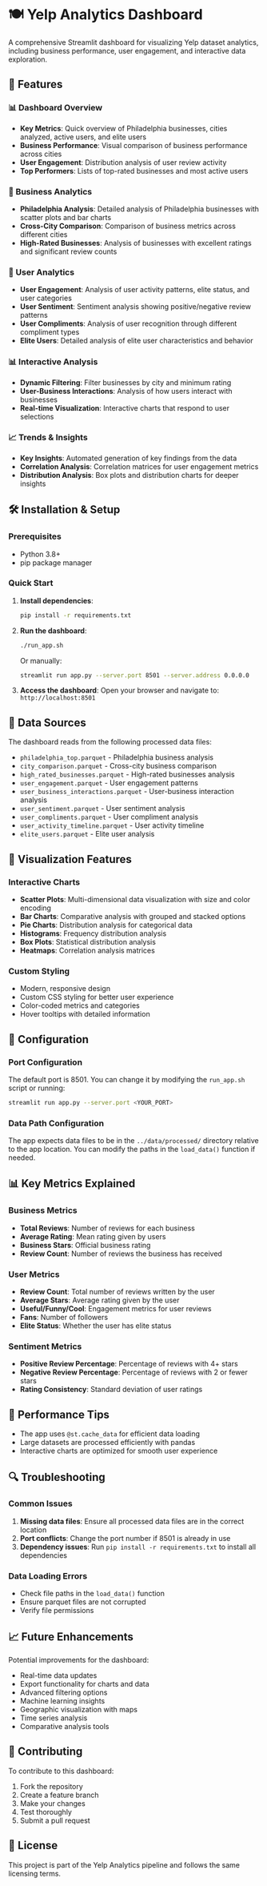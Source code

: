 # 🍽️ Yelp Analytics Dashboard

A comprehensive Streamlit dashboard for visualizing Yelp dataset analytics, including business performance, user engagement, and interactive data exploration.

## 🚀 Features

### 📊 Dashboard Overview
- **Key Metrics**: Quick overview of Philadelphia businesses, cities analyzed, active users, and elite users
- **Business Performance**: Visual comparison of business performance across cities
- **User Engagement**: Distribution analysis of user review activity
- **Top Performers**: Lists of top-rated businesses and most active users

### 🏢 Business Analytics
- **Philadelphia Analysis**: Detailed analysis of Philadelphia businesses with scatter plots and bar charts
- **Cross-City Comparison**: Comparison of business metrics across different cities
- **High-Rated Businesses**: Analysis of businesses with excellent ratings and significant review counts

### 👥 User Analytics
- **User Engagement**: Analysis of user activity patterns, elite status, and user categories
- **User Sentiment**: Sentiment analysis showing positive/negative review patterns
- **User Compliments**: Analysis of user recognition through different compliment types
- **Elite Users**: Detailed analysis of elite user characteristics and behavior

### 📊 Interactive Analysis
- **Dynamic Filtering**: Filter businesses by city and minimum rating
- **User-Business Interactions**: Analysis of how users interact with businesses
- **Real-time Visualization**: Interactive charts that respond to user selections

### 📈 Trends & Insights
- **Key Insights**: Automated generation of key findings from the data
- **Correlation Analysis**: Correlation matrices for user engagement metrics
- **Distribution Analysis**: Box plots and distribution charts for deeper insights

## 🛠️ Installation & Setup

### Prerequisites
- Python 3.8+
- pip package manager

### Quick Start
1. **Install dependencies**:
   ```bash
   pip install -r requirements.txt
   ```

2. **Run the dashboard**:
   ```bash
   ./run_app.sh
   ```
   
   Or manually:
   ```bash
   streamlit run app.py --server.port 8501 --server.address 0.0.0.0
   ```

3. **Access the dashboard**:
   Open your browser and navigate to: `http://localhost:8501`

## 📁 Data Sources

The dashboard reads from the following processed data files:
- `philadelphia_top.parquet` - Philadelphia business analysis
- `city_comparison.parquet` - Cross-city business comparison
- `high_rated_businesses.parquet` - High-rated businesses analysis
- `user_engagement.parquet` - User engagement patterns
- `user_business_interactions.parquet` - User-business interaction analysis
- `user_sentiment.parquet` - User sentiment analysis
- `user_compliments.parquet` - User compliment analysis
- `user_activity_timeline.parquet` - User activity timeline
- `elite_users.parquet` - Elite user analysis

## 🎨 Visualization Features

### Interactive Charts
- **Scatter Plots**: Multi-dimensional data visualization with size and color encoding
- **Bar Charts**: Comparative analysis with grouped and stacked options
- **Pie Charts**: Distribution analysis for categorical data
- **Histograms**: Frequency distribution analysis
- **Box Plots**: Statistical distribution analysis
- **Heatmaps**: Correlation analysis matrices

### Custom Styling
- Modern, responsive design
- Custom CSS styling for better user experience
- Color-coded metrics and categories
- Hover tooltips with detailed information

## 🔧 Configuration

### Port Configuration
The default port is 8501. You can change it by modifying the `run_app.sh` script or running:
```bash
streamlit run app.py --server.port <YOUR_PORT>
```

### Data Path Configuration
The app expects data files to be in the `../data/processed/` directory relative to the app location. You can modify the paths in the `load_data()` function if needed.

## 📊 Key Metrics Explained

### Business Metrics
- **Total Reviews**: Number of reviews for each business
- **Average Rating**: Mean rating given by users
- **Business Stars**: Official business rating
- **Review Count**: Number of reviews the business has received

### User Metrics
- **Review Count**: Total number of reviews written by the user
- **Average Stars**: Average rating given by the user
- **Useful/Funny/Cool**: Engagement metrics for user reviews
- **Fans**: Number of followers
- **Elite Status**: Whether the user has elite status

### Sentiment Metrics
- **Positive Review Percentage**: Percentage of reviews with 4+ stars
- **Negative Review Percentage**: Percentage of reviews with 2 or fewer stars
- **Rating Consistency**: Standard deviation of user ratings

## 🚀 Performance Tips

- The app uses `@st.cache_data` for efficient data loading
- Large datasets are processed efficiently with pandas
- Interactive charts are optimized for smooth user experience

## 🔍 Troubleshooting

### Common Issues
1. **Missing data files**: Ensure all processed data files are in the correct location
2. **Port conflicts**: Change the port number if 8501 is already in use
3. **Dependency issues**: Run `pip install -r requirements.txt` to install all dependencies

### Data Loading Errors
- Check file paths in the `load_data()` function
- Ensure parquet files are not corrupted
- Verify file permissions

## 📈 Future Enhancements

Potential improvements for the dashboard:
- Real-time data updates
- Export functionality for charts and data
- Advanced filtering options
- Machine learning insights
- Geographic visualization with maps
- Time series analysis
- Comparative analysis tools

## 🤝 Contributing

To contribute to this dashboard:
1. Fork the repository
2. Create a feature branch
3. Make your changes
4. Test thoroughly
5. Submit a pull request

## 📄 License

This project is part of the Yelp Analytics pipeline and follows the same licensing terms. 